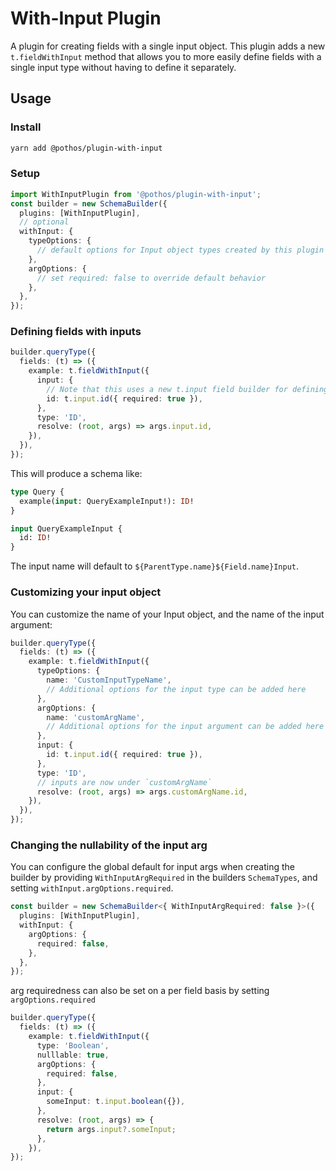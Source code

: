 # With-Input Plugin

A plugin for creating fields with a single input object. This plugin adds a new `t.fieldWithInput`
method that allows you to more easily define fields with a single input type without having to
define it separately.

## Usage

### Install

```bash
yarn add @pothos/plugin-with-input
```

### Setup

```typescript
import WithInputPlugin from '@pothos/plugin-with-input';
const builder = new SchemaBuilder({
  plugins: [WithInputPlugin],
  // optional
  withInput: {
    typeOptions: {
      // default options for Input object types created by this plugin
    },
    argOptions: {
      // set required: false to override default behavior
    },
  },
});
```

### Defining fields with inputs

```typescript
builder.queryType({
  fields: (t) => ({
    example: t.fieldWithInput({
      input: {
        // Note that this uses a new t.input field builder for defining input fields
        id: t.input.id({ required: true }),
      },
      type: 'ID',
      resolve: (root, args) => args.input.id,
    }),
  }),
});
```

This will produce a schema like:

```graphql
type Query {
  example(input: QueryExampleInput!): ID!
}

input QueryExampleInput {
  id: ID!
}
```

The input name will default to `${ParentType.name}${Field.name}Input`.

### Customizing your input object

You can customize the name of your Input object, and the name of the input argument:

```typescript
builder.queryType({
  fields: (t) => ({
    example: t.fieldWithInput({
      typeOptions: {
        name: 'CustomInputTypeName',
        // Additional options for the input type can be added here
      },
      argOptions: {
        name: 'customArgName',
        // Additional options for the input argument can be added here
      },
      input: {
        id: t.input.id({ required: true }),
      },
      type: 'ID',
      // inputs are now under `customArgName`
      resolve: (root, args) => args.customArgName.id,
    }),
  }),
});
```

### Changing the nullability of the input arg

You can configure the global default for input args when creating the builder by providing
`WithInputArgRequired` in the builders `SchemaTypes`, and setting `withInput.argOptions.required`.

```typescript
const builder = new SchemaBuilder<{ WithInputArgRequired: false }>({
  plugins: [WithInputPlugin],
  withInput: {
    argOptions: {
      required: false,
    },
  },
});
```

arg requiredness can also be set on a per field basis by setting `argOptions.required`

```typescript
builder.queryType({
  fields: (t) => ({
    example: t.fieldWithInput({
      type: 'Boolean',
      nulllable: true,
      argOptions: {
        required: false,
      },
      input: {
        someInput: t.input.boolean({}),
      },
      resolve: (root, args) => {
        return args.input?.someInput;
      },
    }),
});
```

